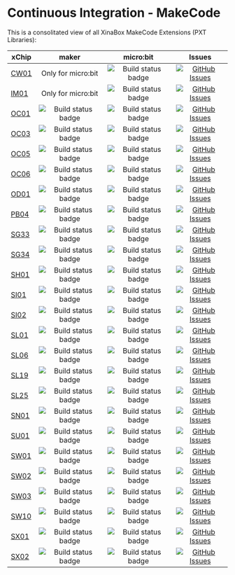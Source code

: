 # Continuous Integration - MakeCode
This is a consolitated view of all XinaBox MakeCode Extensions (PXT Libraries):

xChip | maker | micro:bit | Issues
--- | :---: | :---: | :---:
[CW01](https://github.com/xinabox/pxt-CW01)|Only for micro:bit| ![Build status badge](https://github.com/xinabox/pxt-CW01/workflows/microbit/badge.svg) | [![GitHub Issues](https://img.shields.io/github/issues/xinabox/pxt-CW01.svg)](https://github.com/xinabox/pxt-CW01/issues) 
[IM01](https://github.com/xinabox/pxt-IM01)|Only for micro:bit| ![Build status badge](https://github.com/xinabox/pxt-IM01/workflows/microbit/badge.svg) | [![GitHub Issues](https://img.shields.io/github/issues/xinabox/pxt-IM01.svg)](https://github.com/xinabox/pxt-IM01/issues) 
[OC01](https://github.com/xinabox/pxt-OC01)|![Build status badge](https://github.com/xinabox/pxt-OC01/workflows/maker/badge.svg)| ![Build status badge](https://github.com/xinabox/pxt-OC01/workflows/microbit/badge.svg)|[![GitHub Issues](https://img.shields.io/github/issues/xinabox/pxt-OC01.svg)](https://github.com/xinabox/pxt-OC01/issues) 
[OC03](https://github.com/xinabox/pxt-OC03)|![Build status badge](https://github.com/xinabox/pxt-OC03/workflows/maker/badge.svg)| ![Build status badge](https://github.com/xinabox/pxt-OC03/workflows/microbit/badge.svg)|[![GitHub Issues](https://img.shields.io/github/issues/xinabox/pxt-OC03.svg)](https://github.com/xinabox/pxt-OC03/issues) 
[OC05](https://github.com/xinabox/pxt-OC05)|![Build status badge](https://github.com/xinabox/pxt-OC05/workflows/maker/badge.svg)| ![Build status badge](https://github.com/xinabox/pxt-OC05/workflows/microbit/badge.svg)|[![GitHub Issues](https://img.shields.io/github/issues/xinabox/pxt-OC05.svg)](https://github.com/xinabox/pxt-OC05/issues) 
[OC06](https://github.com/xinabox/pxt-OC06)|![Build status badge](https://github.com/xinabox/pxt-OC06/workflows/maker/badge.svg)| ![Build status badge](https://github.com/xinabox/pxt-OC06/workflows/microbit/badge.svg)|[![GitHub Issues](https://img.shields.io/github/issues/xinabox/pxt-OC06.svg)](https://github.com/xinabox/pxt-OC06/issues) 
[OD01](https://github.com/xinabox/pxt-OD01)|![Build status badge](https://github.com/xinabox/pxt-OD01/workflows/maker/badge.svg)| ![Build status badge](https://github.com/xinabox/pxt-OD01/workflows/microbit/badge.svg)|[![GitHub Issues](https://img.shields.io/github/issues/xinabox/pxt-OD01.svg)](https://github.com/xinabox/pxt-OD01/issues) 
[PB04](https://github.com/xinabox/pxt-PB04)|![Build status badge](https://github.com/xinabox/pxt-PB04/workflows/maker/badge.svg)| ![Build status badge](https://github.com/xinabox/pxt-PB04/workflows/microbit/badge.svg)|[![GitHub Issues](https://img.shields.io/github/issues/xinabox/pxt-PB04.svg)](https://github.com/xinabox/pxt-PB04/issues) 
[SG33](https://github.com/xinabox/pxt-SG33)|![Build status badge](https://github.com/xinabox/pxt-SG33/workflows/maker/badge.svg)| ![Build status badge](https://github.com/xinabox/pxt-SG33/workflows/microbit/badge.svg)|[![GitHub Issues](https://img.shields.io/github/issues/xinabox/pxt-SG33.svg)](https://github.com/xinabox/pxt-SG33/issues) 
[SG34](https://github.com/xinabox/pxt-SG34)|![Build status badge](https://github.com/xinabox/pxt-SG34/workflows/maker/badge.svg)| ![Build status badge](https://github.com/xinabox/pxt-SG34/workflows/microbit/badge.svg)|[![GitHub Issues](https://img.shields.io/github/issues/xinabox/pxt-SG34.svg)](https://github.com/xinabox/pxt-SG34/issues) 
[SH01](https://github.com/xinabox/pxt-SH01)|![Build status badge](https://github.com/xinabox/pxt-SH01/workflows/maker/badge.svg)| ![Build status badge](https://github.com/xinabox/pxt-SH01/workflows/microbit/badge.svg)|[![GitHub Issues](https://img.shields.io/github/issues/xinabox/pxt-SH01.svg)](https://github.com/xinabox/pxt-SH01/issues) 
[SI01](https://github.com/xinabox/pxt-SI01)|![Build status badge](https://github.com/xinabox/pxt-SI01/workflows/maker/badge.svg)| ![Build status badge](https://github.com/xinabox/pxt-SI01/workflows/microbit/badge.svg)|[![GitHub Issues](https://img.shields.io/github/issues/xinabox/pxt-SI01.svg)](https://github.com/xinabox/pxt-SI01/issues) 
[SI02](https://github.com/xinabox/pxt-SI02)|![Build status badge](https://github.com/xinabox/pxt-SI02/workflows/maker/badge.svg)| ![Build status badge](https://github.com/xinabox/pxt-SI02/workflows/microbit/badge.svg)|[![GitHub Issues](https://img.shields.io/github/issues/xinabox/pxt-SI02.svg)](https://github.com/xinabox/pxt-SI02/issues) 
[SL01](https://github.com/xinabox/pxt-SL01)|![Build status badge](https://github.com/xinabox/pxt-SL01/workflows/maker/badge.svg)| ![Build status badge](https://github.com/xinabox/pxt-SL01/workflows/microbit/badge.svg)|[![GitHub Issues](https://img.shields.io/github/issues/xinabox/pxt-SL01.svg)](https://github.com/xinabox/pxt-SL01/issues) 
[SL06](https://github.com/xinabox/pxt-SL06)|![Build status badge](https://github.com/xinabox/pxt-SL06/workflows/maker/badge.svg)| ![Build status badge](https://github.com/xinabox/pxt-SL06/workflows/microbit/badge.svg)|[![GitHub Issues](https://img.shields.io/github/issues/xinabox/pxt-SL06.svg)](https://github.com/xinabox/pxt-SL06/issues) 
[SL19](https://github.com/xinabox/pxt-SL19)|![Build status badge](https://github.com/xinabox/pxt-SL19/workflows/maker/badge.svg)| ![Build status badge](https://github.com/xinabox/pxt-SL19/workflows/microbit/badge.svg)|[![GitHub Issues](https://img.shields.io/github/issues/xinabox/pxt-SL19.svg)](https://github.com/xinabox/pxt-SL19/issues) 
[SL25](https://github.com/xinabox/pxt-SL25)|![Build status badge](https://github.com/xinabox/pxt-SL25/workflows/maker/badge.svg)| ![Build status badge](https://github.com/xinabox/pxt-SL25/workflows/microbit/badge.svg)|[![GitHub Issues](https://img.shields.io/github/issues/xinabox/pxt-SL25.svg)](https://github.com/xinabox/pxt-SL25/issues) 
[SN01](https://github.com/xinabox/pxt-SN01)|![Build status badge](https://github.com/xinabox/pxt-SN01/workflows/maker/badge.svg)| ![Build status badge](https://github.com/xinabox/pxt-SN01/workflows/microbit/badge.svg)|[![GitHub Issues](https://img.shields.io/github/issues/xinabox/pxt-SN01.svg)](https://github.com/xinabox/pxt-SN01/issues) 
[SU01](https://github.com/xinabox/pxt-SU01)|![Build status badge](https://github.com/xinabox/pxt-SU01/workflows/maker/badge.svg)| ![Build status badge](https://github.com/xinabox/pxt-SU01/workflows/microbit/badge.svg)|[![GitHub Issues](https://img.shields.io/github/issues/xinabox/pxt-SU01.svg)](https://github.com/xinabox/pxt-SU01/issues) 
[SW01](https://github.com/xinabox/pxt-SW01)|![Build status badge](https://github.com/xinabox/pxt-SW01/workflows/maker/badge.svg)| ![Build status badge](https://github.com/xinabox/pxt-SW01/workflows/microbit/badge.svg)|[![GitHub Issues](https://img.shields.io/github/issues/xinabox/pxt-SW01.svg)](https://github.com/xinabox/pxt-SW01/issues) 
[SW02](https://github.com/xinabox/pxt-SW02)|![Build status badge](https://github.com/xinabox/pxt-SW02/workflows/maker/badge.svg)| ![Build status badge](https://github.com/xinabox/pxt-SW02/workflows/microbit/badge.svg)|[![GitHub Issues](https://img.shields.io/github/issues/xinabox/pxt-SW02.svg)](https://github.com/xinabox/pxt-SW02/issues) 
[SW03](https://github.com/xinabox/pxt-SW03)|![Build status badge](https://github.com/xinabox/pxt-SW03/workflows/maker/badge.svg)| ![Build status badge](https://github.com/xinabox/pxt-SW03/workflows/microbit/badge.svg)|[![GitHub Issues](https://img.shields.io/github/issues/xinabox/pxt-SW03.svg)](https://github.com/xinabox/pxt-SW03/issues) 
[SW10](https://github.com/xinabox/pxt-SW10)|![Build status badge](https://github.com/xinabox/pxt-SW10/workflows/maker/badge.svg)| ![Build status badge](https://github.com/xinabox/pxt-SW10/workflows/microbit/badge.svg)|[![GitHub Issues](https://img.shields.io/github/issues/xinabox/pxt-SW10.svg)](https://github.com/xinabox/pxt-SW10/issues) 
[SX01](https://github.com/xinabox/pxt-SX01)|![Build status badge](https://github.com/xinabox/pxt-SX01/workflows/maker/badge.svg)| ![Build status badge](https://github.com/xinabox/pxt-SX01/workflows/microbit/badge.svg)|[![GitHub Issues](https://img.shields.io/github/issues/xinabox/pxt-SX01.svg)](https://github.com/xinabox/pxt-SX01/issues) 
[SX02](https://github.com/xinabox/pxt-SX02)|![Build status badge](https://github.com/xinabox/pxt-SX02/workflows/maker/badge.svg)| ![Build status badge](https://github.com/xinabox/pxt-SX02/workflows/microbit/badge.svg)|[![GitHub Issues](https://img.shields.io/github/issues/xinabox/pxt-SX02.svg)](https://github.com/xinabox/pxt-SX02/issues) 
